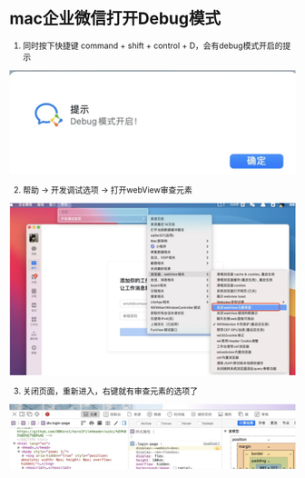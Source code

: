 # mac企业微信打开Debug模式

1. 同时按下快捷键 command + shift + control + D，会有debug模式开启的提示

![241468cf09bf9582b7ede425e3686c41](./image/A82380E6-A405-4E61-8883-7B2B2E85BCC1.png)

2. 帮助 -> 开发调试选项 -> 打开webView审查元素

![22c264afd9dfbb4680b0c968f3418a4c](./image/D7E8D5F8-BC0B-4DCD-83F5-B0A3F16F0DBE.png)

3. 关闭页面，重新进入，右键就有审查元素的选项了

![17353ef88cdce49d140042322996b4db](./image/F9DC3EF8-3D5B-4106-9DD3-59520731B377.png)
